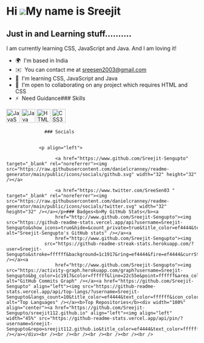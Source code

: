 Hi ![](https://user-images.githubusercontent.com/18350557/176309783-0785949b-9127-417c-8b55-ab5a4333674e.gif)My name is Sreejit
===============================================================================================================================

Just in and Learning stuff..........
------------------------------------

I am currently learning CSS, JavaScript and Java. And I am loving it!

*   🌍  I'm based in India
*   ✉️  You can contact me at [sreesen2003@gmail.com](mailto:sreesen2003@gmail.com )
*   🧠  I'm learning CSS, JavaScript and Java
*   🤝  I'm open to collaborating on any project which requires HTML and CSS
*   ⚡  Need Guidance### Skills 
<p align="left">
<a href="https://developer.mozilla.org/en-US/docs/Web/JavaScript" target="_blank" rel="noreferrer"><img src="https://raw.githubusercontent.com/danielcranney/readme-generator/main/public/icons/skills/javascript-colored.svg" width="36" height="36" alt="JavaScript" /></a>
<a href="https://www.oracle.com/java/" target="_blank" rel="noreferrer"><img src="https://raw.githubusercontent.com/danielcranney/readme-generator/main/public/icons/skills/java-colored.svg" width="36" height="36" alt="Java" /></a>
<a href="https://developer.mozilla.org/en-US/docs/Glossary/HTML5" target="_blank" rel="noreferrer"><img src="https://raw.githubusercontent.com/danielcranney/readme-generator/main/public/icons/skills/html5-colored.svg" width="36" height="36" alt="HTML5" /></a>
<a href="https://www.w3.org/TR/CSS/#css" target="_blank" rel="noreferrer"><img src="https://raw.githubusercontent.com/danielcranney/readme-generator/main/public/icons/skills/css3-colored.svg" width="36" height="36" alt="CSS3" /></a>
</p>
                    
                  ### Socials
                  
                  
                <p align="left">
                          
                      <a href="https://www.github.com/Sreejit-Sengupto" target="_blank" rel="noreferrer"><img src="https://raw.githubusercontent.com/danielcranney/readme-generator/main/public/icons/socials/github.svg" width="32" height="32" /></a>
                          
                      <a href="https://www.twitter.com/SreeSen03 " target="_blank" rel="noreferrer"><img src="https://raw.githubusercontent.com/danielcranney/readme-generator/main/public/icons/socials/twitter.svg" width="32" height="32" /></a></p>### Badges<b>My GitHub Stats</b><a
                      href="http://www.github.com/Sreejit-Sengupto"><img src="https://github-readme-stats.vercel.app/api?username=Sreejit-Sengupto&show_icons=true&hide=&count_private=true&title_color=ef4444&text_color=ffffff&icon_color=22c55e&bg_color=1c1917&hide_border=true&show_icons=true" alt="Sreejit-Sengupto's GitHub stats" /></a><a
                      href="http://www.github.com/Sreejit-Sengupto"><img
                  src="https://github-readme-streak-stats.herokuapp.com/?user=Sreejit-Sengupto&stroke=ffffff&background=1c1917&ring=ef4444&fire=ef4444&currStreakNum=ffffff&currStreakLabel=ef4444&sideNums=ffffff&sideLabels=ffffff&dates=ffffff&hide_border=true" /></a><a
                      href="http://www.github.com/Sreejit-Sengupto"><img src="https://activity-graph.herokuapp.com/graph?username=Sreejit-Sengupto&bg_color=1c1917&color=ffffff&line=22c55e&point=ffffff&area_color=1c1917&area=true&hide_border=true&custom_title=GitHub%20Commits%20Graph" alt="GitHub Commits Graph" /></a><a href="https://github.com/Sreejit-Sengupto" align="left"><img src="https://github-readme-stats.vercel.app/api/top-langs/?username=Sreejit-Sengupto&langs_count=10&title_color=ef4444&text_color=ffffff&icon_color=22c55e&bg_color=1c1917&hide_border=true&locale=en&custom_title=Top%20%Languages" alt="Top Languages" /></a><b>Top Repositories</b><div width="100%" align="center"><a href="https://github.com/Sreejit-Sengupto/sreejit112.github.io" align="left"><img align="left" width="45%" src="https://github-readme-stats.vercel.app/api/pin/?username=Sreejit-Sengupto&repo=sreejit112.github.io&title_color=ef4444&text_color=ffffff&icon_color=22c55e&bg_color=1c1917&hide_border=true&locale=en" /></a></div><br /><br /><br /><br /><br /><br /><br />
